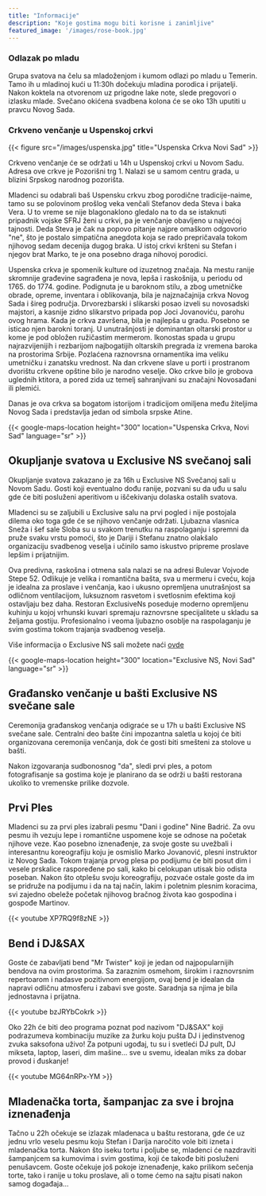 ```yaml
---
title: "Informacije"
description: "Koje gostima mogu biti korisne i zanimljive"
featured_image: '/images/rose-book.jpg'
---
```

### Odlazak po mladu

 Grupa svatova na čelu sa mladoženjom i kumom odlazi po mladu u Temerin. Tamo ih u mladinoj kući u 11:30h dočekuju mladina porodica i prijatelji. 
 Nakon koktela na otvorenom uz prigodne lake note, slede pregovori o izlasku mlade. Svečano okićena svadbena kolona će se oko 13h uputiti u pravcu Novog Sada.

### Crkveno venčanje u Uspenskoj crkvi

{{< figure src="/images/uspenska.jpg" title="Uspenska Crkva Novi Sad" >}}

Crkveno venčanje će se održati u 14h u Uspenskoj crkvi u Novom Sadu.  Adresa ove crkve je Pozorišni trg 1. Nalazi se u samom centru grada, u blizini Srpskog narodnog pozorišta.

Mladenci su odabrali baš Uspensku crkvu zbog porodične tradicije-naime, tamo su se polovinom prošlog veka venčali Stefanov deda Steva i baka Vera. 
U to vreme se nije blagonaklono gledalo na to da se istaknuti pripadnik vojske SFRJ ženi u crkvi, pa je venčanje obavljeno u najvećoj tajnosti. Deda Steva je čak na popovo pitanje
najpre omaškom odgovorio "ne", što je postalo simpatična anegdota koja se rado prepričavala tokom njihovog sedam decenija dugog braka.
U istoj crkvi kršteni su Stefan i njegov brat Marko, te je ona posebno draga nihovoj porodici.

Uspenska crkva je spomenik kulture od izuzetnog značaja. Na mestu ranije skromnije građevine sagrađena je nova, lepša i raskošnija, u periodu od 1765. do 1774. godine. 
Podignuta je u baroknom stilu, a zbog umetničke obrade, opreme, inventara i oblikovanja, bila je najznačajnija crkva Novog Sada i šireg područja.
Drvorezbarski i slikarski posao izveli su novosadski majstori, a kasnije zidno slikarstvo pripada pop Joci Jovanoviću, parohu ovog hrama. 
Kada je crkva završena, bila je najlepša u gradu. 
Posebno se isticao njen barokni toranj. U unutrašnjosti je dominantan oltarski prostor u kome je pod obložen ružičastim mermerom. 
Ikonostas spada u grupu najrazvijenijih i rezbarijom najbogatijih oltarskih pregrada iz vremena baroka na prostorima Srbije.
Pozlaćena raznovrsna ornamentika ima veliku umetničku i zanatsku vrednost.
Na dan crkvene slave u porti i prostranom dvorištu crkvene opštine bilo je narodno veselje. 
Oko crkve bilo je grobova uglednih ktitora, a pored zida uz temelj sahranjivani su značajni Novosađani ili plemići. 

Danas je ova crkva sa bogatom istorijom i tradicijom omiljena među žiteljima Novog Sada i predstavlja jedan od simbola srpske Atine.

{{< google-maps-location height="300" location="Uspenska Crkva, Novi Sad" language="sr" >}}

## Okupljanje svatova u Exclusive NS svečanoj sali

Okupljanje svatova zakazano je za 16h u Exclusive NS Svečanoj sali u Novom Sadu. 
Gosti koji eventualno dođu ranije, pozvani su da uđu u salu gde će biti posluženi aperitivom u iščekivanju dolaska ostalih svatova.

Mladenci su se zaljubili u Exclusive salu na prvi pogled i nije postojala dilema oko toga gde će se njihovo venčanje održati. Ljubazna vlasnica Sneža i šef sale Sloba 
su u svakom trenutku na raspolaganju i spremni da pruže svaku vrstu pomoći, što je Dariji i Stefanu znatno olakšalo organizaciju svadbenog veselja i učinilo samo iskustvo
pripreme proslave lepšim i prijatnijim.

Ova predivna, raskošna i otmena sala nalazi se na adresi Bulevar Vojvode Stepe 52. Odlikuje je velika i romantična bašta, sva u mermeru i cveću, koja je idealna za proslave i venčanja, 
kao i ukusno opremljena unutrašnjost sa odličnom ventilacijom, luksuznom rasvetom i svetlosnim efektima koji ostavljaju bez daha. 
Restoran ExclusiveNs poseduje moderno opremljenu kuhinju u kojoj vrhunski kuvari spremaju raznovrsne specijalitete u skladu sa željama gostiju.
Profesionalno i veoma ljubazno osoblje na raspolaganju je svim gostima tokom trajanja svadbenog veselja.

Više informacija o Exclusive NS sali možete naći [ovde](https://exclusivens.com/)

{{< google-maps-location height="300" location="Exclusive NS, Novi Sad" language="sr" >}}

## Građansko venčanje u bašti Exclusive NS svečane sale

Ceremonija građanskog venčanja odigraće se u 17h u bašti Exclusive NS svečane sale. 
Centralni deo bašte čini impozantna saletla u kojoj će biti organizovana ceremonija venčanja, dok će gosti biti smešteni za stolove u bašti.

Nakon izgovaranja sudbonosnog "da", sledi prvi ples, a potom fotografisanje sa gostima koje je planirano da se održi u bašti restorana ukoliko to vremenske prilike dozvole.

## Prvi Ples

Mladenci su za prvi ples izabrali pesmu "Dani i godine" Nine Badrić. Za ovu pesmu ih vezuju lepe i romantične uspomene koje se odnose na početak njihove veze.
Kao posebno iznenađenje, za svoje goste su uvežbali i interesantnu koreografiju koju je osmislio Marko Jovanović, plesni instruktor iz Novog Sada. 
Tokom trajanja prvog plesa po podijumu će biti posut dim i vesele prskalice raspoređene po sali, kako bi celokupan utisak bio odista poseban.
Nakon što otplešu svoju koreografiju, pozvaće ostale goste da im se pridruže na podijumu i da na taj način, lakim i poletnim plesnim koracima, svi
zajedno obeleže početak njihovog bračnog života kao gospodina i gospođe Martinov.

{{< youtube XP7RQ9f8zNE >}}

## Bend i DJ&SAX

Goste će zabavljati bend "Mr Twister" koji je jedan od najpopularnijih bendova na ovim prostorima. 
Sa zaraznim osmehom, širokim i raznovrsnim repertoarom i nadasve pozitivnom energijom, ovaj bend je idealan da napravi odličnu atmosferu i zabavi sve goste.
Saradnja sa njima je bila jednostavna i prijatna.

{{< youtube bzJRYbCokrk >}}

Oko 22h će biti deo programa poznat pod nazivom "DJ&SAX" koji podrazumeva kombinaciju muzike za žurku koju pušta DJ i jedinstvenog zvuka saksofona uživo! 
Za potpuni ugođaj, tu su i svetleći DJ pult, DJ mikseta, laptop, laseri, dim mašine... sve u svemu, idealan miks za dobar provod i đuskanje!

{{< youtube MG64nRPx-YM >}}


## Mladenačka torta, šampanjac za sve i brojna iznenađenja


Tačno u 22h očekuje se izlazak mladenaca u baštu restorana, gde će uz jednu vrlo veselu pesmu koju Stefan i Darija naročito vole biti izneta i mladenačka torta.
Nakon što iseku tortu i poljube se, mladenci će nazdraviti šampanjcem sa kumovima i svim gostima, koji će takođe biti posluženi penušavcem.
Goste očekuje još pokoje iznenađenje, kako prilikom sečenja torte, tako i ranije u toku proslave, ali o tome ćemo na sajtu pisati nakon samog događaja...


